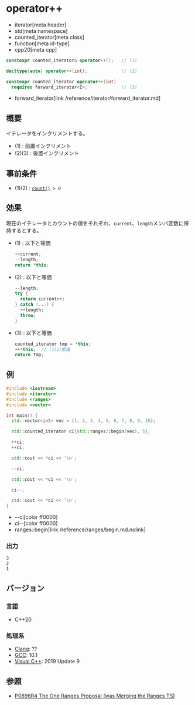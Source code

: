 # operator++
* iterator[meta header]
* std[meta namespace]
* counted_iterator[meta class]
* function[meta id-type]
* cpp20[meta cpp]

```cpp
constexpr counted_iterator& operator++();   // (1)

decltype(auto) operator++(int);             // (2)

constexpr counted_iterator operator++(int)
  requires forward_iterator<I>;             // (3)
```
* forward_iterator[link /reference/iterator/forward_iterator.md]

## 概要
イテレータをインクリメントする。

- (1) : 前置インクリメント
- (2)(3) : 後置インクリメント

## 事前条件

- (1)(2) : [`count()`](count.md)` > 0`

## 効果

現在のイテレータとカウントの値をそれぞれ、`current`、`length`メンバ変数に保持するとする。

- (1) : 以下と等価  
    ```cpp
    ++current;
    --length;
    return *this;
    ```
- (2) : 以下と等価  
    ```cpp
    --length;
    try { 
      return current++;
    } catch (...) {
      ++length;
      throw;
    }
    ```
- (3) : 以下と等価  
    ```cpp
    counted_iterator tmp = *this;
    ++*this;  // (1)に委譲
    return tmp;
    ```

## 例
```cpp example
#include <iostream>
#include <iterator>
#include <ranges>
#include <vector>

int main() {
  std::vector<int> vec = {1, 2, 3, 4, 5, 6, 7, 8, 9, 10};

  std::counted_iterator ci{std::ranges::begin(vec), 5};

  ++ci;
  ++ci;

  std::cout << *ci << '\n';

  --ci;

  std::cout << *ci << '\n';

  ci--;

  std::cout << *ci << '\n';
}
```
* --ci[color ff0000]
* ci--[color ff0000]
* ranges::begin[link /reference/ranges/begin.md.nolink]

### 出力
```
3
2
1
```

## バージョン
### 言語
- C++20

### 処理系
- [Clang](/implementation.md#clang): ??
- [GCC](/implementation.md#gcc): 10.1
- [Visual C++](/implementation.md#visual_cpp): 2019 Update 9

## 参照
- [P0896R4 The One Ranges Proposal (was Merging the Ranges TS)](http://www.open-std.org/jtc1/sc22/wg21/docs/papers/2018/p0896r4.pdf)
